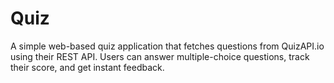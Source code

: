 # Quiz
A simple web-based quiz application that fetches  questions from QuizAPI.io using their REST API. Users can answer multiple-choice questions, track their score, and get instant feedback.
